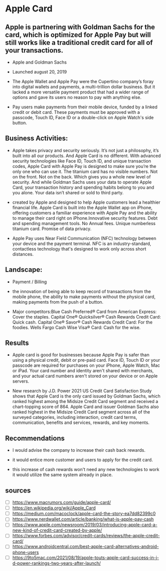 # Apple Card


## Apple is partnering with Goldman Sachs for the card, which is optimized for ‌Apple Pay‌ but will still works like a traditional credit card for all of your transactions.

* Apple and Goldman Sachs

* Launched august 20, 2019

* The Apple Wallet and Apple Pay were the Cupertino company’s foray into digital wallets and payments, a multi-trillion dollar business. But it lacked a more versatile payment product that had a wider range of options and gave its users no reason to pay with anything else.

*  Pay users make payments from their mobile device, funded by a linked credit or debit card. These payments must be approved with a passcode, Touch ID, Face ID or a double-click on Apple Watch's side button.

## Business Activities:

* Apple takes privacy and security seriously. It’s not just a philosophy, it’s built into all our products. And Apple Card is no different. With advanced security technologies like Face ID, Touch ID, and unique transaction codes, Apple Card with Apple Pay is designed to make sure you’re the only one who can use it. The titanium card has no visible numbers. Not on the front. Not on the back. Which gives you a whole new level of security. And while Goldman Sachs uses your data to operate Apple Card, your transaction history and spending habits belong to you and you alone. Your data isn’t shared or sold to third party.

* created by Apple and designed to help Apple customers lead a healthier financial life. Apple Card is built into the Apple Wallet app on iPhone, offering customers a familiar experience with Apple Pay and the ability to manage their card right on iPhone.Innovative security features. Debt and spending management tools. No Annual fees. Unique numberless titanium card. Promise of data privacy.

* Apple Pay uses Near Field Communication (NFC) technology between your device and the payment terminal. NFC is an industry-standard, contactless technology that's designed to work only across short distances.


## Landscape:

* Payment / Billing

* the innovation of being able to keep record of transactions from the mobile phone, the ability to make payments without the physical card, making payments from the push of a button.

* Major competitors:Blue Cash Preferred® Card from American Express: Cover the staples.
Capital One® Quicksilver® Cash Rewards Credit Card: Quick cash.
Capital One® Savor® Cash Rewards Credit Card: For the foodies.
Wells Fargo Cash Wise Visa® Card: Cash for the wise.


## Results

* Apple card is good for businesses because Apple Pay is safer than using a physical credit, debit or pre-paid card. Face ID, Touch ID or your passcode are required for purchases on your iPhone, Apple Watch, Mac or iPad. Your card number and identity aren't shared with merchants, and your actual card numbers aren't stored on your device or on Apple servers.

* New research by J.D. Power 2021 US Credit Card Satisfaction Study shows that Apple Card is the only card issued by Goldman Sachs, which ranked highest among the Midsize Credit Card segment and received a chart-topping score of 864. Apple Card and issuer Goldman Sachs also ranked highest in the Midsize Credit Card segment across all of the surveyed categories, including interaction, credit card terms, communication, benefits and services, rewards, and key moments.

## Recommendations

* I would advise the company to increase their cash back rewards.

* it would entice more customer and users to apply for the credit card.

* this increase of cash rewards won't need any new technologies to work it would utilize the same system already in place.

## sources
- [ ] https://www.macrumors.com/guide/apple-card/
- [ ] https://en.wikipedia.org/wiki/Apple_Card
- [ ] https://medium.com/macoclock/apple-card-the-story-ea7dd82399c0
- [ ] https://www.nerdwallet.com/article/banking/what-is-apple-pay-cash
- [ ] https://www.apple.com/newsroom/2019/03/introducing-apple-card-a-new-kind-of-credit-card-created-by-apple/
- [ ] https://www.forbes.com/advisor/credit-cards/reviews/the-apple-credit-card/
- [ ] https://www.androidcentral.com/best-apple-card-alternatives-android-phone-users
- [ ] https://9to5mac.com/2021/08/19/apple-touts-apple-card-success-in-j-d-power-rankings-two-years-after-launch/
